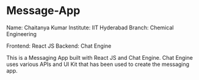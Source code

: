 # Message-App

Name: Chaitanya Kumar
Institute: IIT Hyderabad
Branch: Chemical Engineering

Frontend: React JS
Backend: Chat Engine

This is a Messaging App built with React JS and Chat Engine.
Chat Engine uses various APIs and UI Kit that has been used to create the messaging app.




